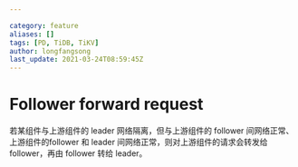 ```yaml
---

category: feature
aliases: []
tags: [PD, TiDB, TiKV]
author: longfangsong
last_update: 2021-03-24T08:59:45Z
---
```


# Follower forward request

若某组件与上游组件的 leader 网络隔离，但与上游组件的 follower 间网络正常、上游组件的follower 和 leader 间网络正常，则对上游组件的请求会转发给 follower，再由 follower 转给 leader。

